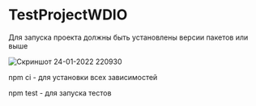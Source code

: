 # TestProjectWDIO

Для запуска проекта должны быть установлены версии пакетов или выше

![Скриншот 24-01-2022 220930](https://user-images.githubusercontent.com/52196281/150831267-30c37cfb-1758-4add-98e3-6fa8a1533ef0.jpg)

npm ci - для установки всех зависимостей

npm test - для запуска тестов
